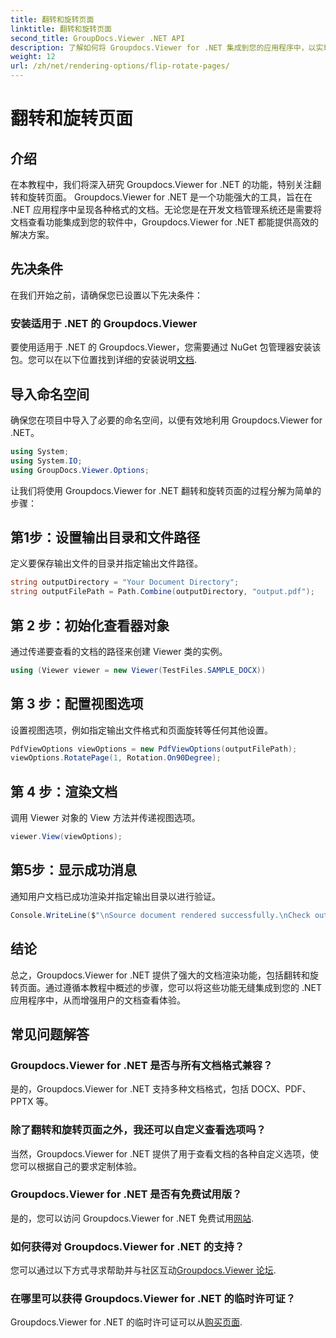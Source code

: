 ```yaml
---
title: 翻转和旋转页面
linktitle: 翻转和旋转页面
second_title: GroupDocs.Viewer .NET API
description: 了解如何将 Groupdocs.Viewer for .NET 集成到您的应用程序中，以实现无缝文档渲染、翻转和旋转。
weight: 12
url: /zh/net/rendering-options/flip-rotate-pages/
---
```


# 翻转和旋转页面

## 介绍
在本教程中，我们将深入研究 Groupdocs.Viewer for .NET 的功能，特别关注翻转和旋转页面。 Groupdocs.Viewer for .NET 是一个功能强大的工具，旨在在 .NET 应用程序中呈现各种格式的文档。无论您是在开发文档管理系统还是需要将文档查看功能集成到您的软件中，Groupdocs.Viewer for .NET 都能提供高效的解决方案。
## 先决条件
在我们开始之前，请确保您已设置以下先决条件：
### 安装适用于 .NET 的 Groupdocs.Viewer
要使用适用于 .NET 的 Groupdocs.Viewer，您需要通过 NuGet 包管理器安装该包。您可以在以下位置找到详细的安装说明[文档](https://tutorials.groupdocs.com/viewer/net/).

## 导入命名空间
确保您在项目中导入了必要的命名空间，以便有效地利用 Groupdocs.Viewer for .NET。
```csharp
using System;
using System.IO;
using GroupDocs.Viewer.Options;
```

让我们将使用 Groupdocs.Viewer for .NET 翻转和旋转页面的过程分解为简单的步骤：
## 第1步：设置输出目录和文件路径
定义要保存输出文件的目录并指定输出文件路径。
```csharp
string outputDirectory = "Your Document Directory";
string outputFilePath = Path.Combine(outputDirectory, "output.pdf");
```
## 第 2 步：初始化查看器对象
通过传递要查看的文档的路径来创建 Viewer 类的实例。
```csharp
using (Viewer viewer = new Viewer(TestFiles.SAMPLE_DOCX))
```
## 第 3 步：配置视图选项
设置视图选项，例如指定输出文件格式和页面旋转等任何其他设置。
```csharp
PdfViewOptions viewOptions = new PdfViewOptions(outputFilePath);
viewOptions.RotatePage(1, Rotation.On90Degree);
```
## 第 4 步：渲染文档
调用 Viewer 对象的 View 方法并传递视图选项。
```csharp
viewer.View(viewOptions);
```
## 第5步：显示成功消息
通知用户文档已成功渲染并指定输出目录以进行验证。
```csharp
Console.WriteLine($"\nSource document rendered successfully.\nCheck output in {outputDirectory}.");
```

## 结论
总之，Groupdocs.Viewer for .NET 提供了强大的文档渲染功能，包括翻转和旋转页面。通过遵循本教程中概述的步骤，您可以将这些功能无缝集成到您的 .NET 应用程序中，从而增强用户的文档查看体验。
## 常见问题解答
### Groupdocs.Viewer for .NET 是否与所有文档格式兼容？
是的，Groupdocs.Viewer for .NET 支持多种文档格式，包括 DOCX、PDF、PPTX 等。
### 除了翻转和旋转页面之外，我还可以自定义查看选项吗？
当然，Groupdocs.Viewer for .NET 提供了用于查看文档的各种自定义选项，使您可以根据自己的要求定制体验。
### Groupdocs.Viewer for .NET 是否有免费试用版？
是的，您可以访问 Groupdocs.Viewer for .NET 免费试用[网站](https://releases.groupdocs.com/).
### 如何获得对 Groupdocs.Viewer for .NET 的支持？
您可以通过以下方式寻求帮助并与社区互动[Groupdocs.Viewer 论坛](https://forum.groupdocs.com/c/viewer/9).
### 在哪里可以获得 Groupdocs.Viewer for .NET 的临时许可证？
 Groupdocs.Viewer for .NET 的临时许可证可以从[购买页面](https://purchase.groupdocs.com/temporary-license/).